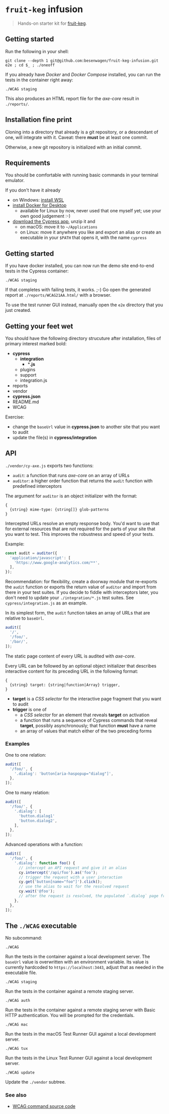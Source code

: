 # `fruit-keg` infusion

> Hands-on starter kit for
  [fruit-keg](https://github.com/besenwagen/fruit-keg).

## Getting started

Run the following in your shell:

```shell
git clone --depth 1 git@github.com:besenwagen/fruit-keg-infusion.git e2e ; cd $_ ; ./oneoff
```

If you already have *Docker* and *Docker Compose* installed,
you can run the tests in the container right away:

```shell
./WCAG staging
```

This also produces an HTML report file for the *axe-core* result in `./reports/`.

## Installation fine print

Cloning into a directory that already is a git repository,
or a descendant of one, will integrate with it.
Caveat: there **must** be at least one commit.

Otherwise, a new git repository is initialized with an initial commit.

## Requirements

You should be comfortable with running basic commands in your terminal emulator.

If you don't have it already

- on Windows: [install WSL](https://docs.microsoft.com/en-us/windows/wsl/install)
- [install Docker for Desktop](https://www.docker.com/get-started)
    - available for Linux by now, never used that one myself yet;
      use your own good judgement :-)
- [download the Cypress app](https://docs.cypress.io/guides/getting-started/installing-cypress#Direct-download),
  unzip it and
    - on macOS: move it to `~/Applications`
    - on Linux: move it anywhere you like and export an alias
      or create an executable in your `$PATH` that opens it,
      with the name `cypress`

## Getting started

If you have docker installed, you can now run the demo site end-to-end tests in
the Cypress container:

```shell
./WCAG staging
```

If that completes with failing tests, it works. ;-) Go open the generated report at
`./reports/WCAG21AA.html/` with a browser.

To use the test runner GUI instead, manually open the `e2e` directory that you just created.

## Getting your feet wet

You should have the following directory strucuture after installation, files of
primary interest marked bold:

- **cypress**
  - **integration**
    - ***.js**
  - plugins
  - support
  - integration.js
- reports
- vendor
- **cypress.json**
- README.md
- WCAG

Exercise:

- change the `baseUrl` value in **cypress.json** to another site that you want
  to audit
- update the file(s) in **cypress/integration**

## API

`./vendor/cy-axe.js` exports two functions:

- `audit`: a function that runs *axe-core* on an array of URLs
- `auditor`: a higher order function that returns the
  `audit` function with predefined interceptors

The argument for `auditor` is an object initializer with the format:

```
{
  {string} mime-type: {string[]} glob-patterns
}
```

Intercepted URLs resolve an empty response body.
You'd want to use that for external resources that are not required for
the parts of your site that you want to test.
This improves the robustness and speed of your tests.

Example:

```js
const audit = auditor({
  'application/javascript': [
    'https://www.google-analytics.com/**',
  ],
});
```

Recommendation: for flexibility, create a doorway module that re-exports the
`audit` function or exports the return value of `auditor` and import from there
in your test suites. If you decide to fiddle with interceptors later, you don't
need to update your `./integration/*.js` test suites.
See `cypress/integration.js` as an example.

In its simplest form, the `audit` function takes an array of URLs that are
relative to `baseUrl`.

```js
audit([
  '/',
  '/foo/',
  '/bar/',
]);
```

The static page content of every URL is audited with *axe-core*.

Every URL can be followed by an optional object initializer that describes
interactive content for its preceding URL in the following format:

```
{
  {string} target: {string|function|Array} trigger,
}
```

- **target** is a _CSS selector_ for the interactive page fragment that you want
  to audit
- **trigger** is one of
  - a _CSS selector_ for an element that reveals **target** on activation
  - a function that runs a sequence of Cypress commands that reveal **target**,
    possibly asynchronously; that function **must** have a name
  - an array of values that match either of the two preceding forms

### Examples

One to one relation:

```js
audit([
  '/foo/', {
    '.dialog': 'button[aria-haspopup="dialog"]',
  },
]);
```

One to many relation:

```js
audit([
  '/foo/', {
    '.dialog': [
      'button.dialog1'
      'button.dialog2',
    ],
  },
]);
```

Advanced operations with a function:

```js
audit([
  '/foo/', {
    '.dialog': function foo() {
      // intercept an API request and give it an alias
      cy.intercept('/api/foo').as('foo');
      // trigger the request with a user interaction
      cy.get('button[name="foo"]').click();
      // use the alias to wait for the resolved request
      cy.wait('@foo');
      // after the request is resolved, the populated `.dialog` page fragment is audited
    },
  },
]);
```

## The `./WCAG` executable

No subcommand:

```shell
./WCAG
```

Run the tests in the container against a local development server.
The `baseUrl` value is overwritten with an environment variable.
Its value is currently hardcoded to `https://localhost:3443`,
adjust that as needed in the executable file.

```shell
./WCAG staging
```

Run the tests in the container against a remote staging server.

```shell
./WCAG auth
```

Run the tests in the container against a remote staging server
with Basic HTTP authentication.
You will be prompted for the credentials.

```shell
./WCAG mac
```

Run the tests in the macOS Test Runner GUI against a local development server.

```shell
./WCAG tux
```

Run the tests in the Linux Test Runner GUI against a local development server.

```shell
./WCAG update
```

Update the `./vendor` subtree.

### See also

- [WCAG command source code](https://github.com/besenwagen/e2e-wcag-template/blob/main/WCAG)
